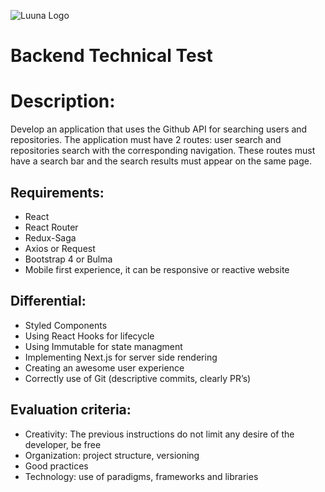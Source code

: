 ![Luuna Logo](https://luuna-bucket.imgix.net/img/header-logo.svg?auto=compress,format)

# Backend Technical Test

# Description:

Develop an application that uses the Github API for searching users and repositories.
The application must have 2 routes: user search and repositories search with the corresponding navigation.
These routes must have a search bar and the search results must appear on the same page.

## Requirements:

- React
- React Router
- Redux-Saga
- Axios or Request
- Bootstrap 4 or Bulma
- Mobile first experience, it can be responsive or reactive website

## Differential:

- Styled Components
- Using React Hooks for lifecycle
- Using Immutable for state managment
- Implementing Next.js for server side rendering
- Creating an awesome user experience
- Correctly use of Git (descriptive commits, clearly PR’s)

## Evaluation criteria:

- Creativity: The previous instructions do not limit any desire of the developer, be free
- Organization: project structure, versioning
- Good practices
- Technology: use of paradigms, frameworks and libraries
